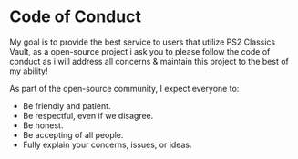 Code of Conduct
===============

My goal is to provide the best service to users that utilize PS2 Classics Vault, as a open-source project i ask you to please follow the code of conduct as i will address all concerns
& maintain this project to the best of my ability!

As part of the open-source community, I expect everyone to:

- Be friendly and patient.
- Be respectful, even if we disagree.
- Be honest.
- Be accepting of all people.
- Fully explain your concerns, issues, or ideas.
